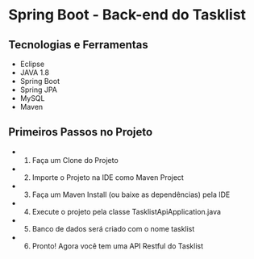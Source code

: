 # Spring Boot - Back-end do Tasklist
## Tecnologias e Ferramentas
- Eclipse
- JAVA 1.8
- Spring Boot
- Spring JPA
- MySQL
- Maven

## Primeiros Passos no Projeto
- 1) Faça um Clone do Projeto
- 2) Importe o Projeto na IDE como Maven Project
- 3) Faça um Maven Install (ou baixe as dependências) pela IDE
- 4) Execute o projeto pela classe TasklistApiApplication.java
- 5) Banco de dados será criado com o nome tasklist
- 6) Pronto! Agora você tem uma API Restful do Tasklist
